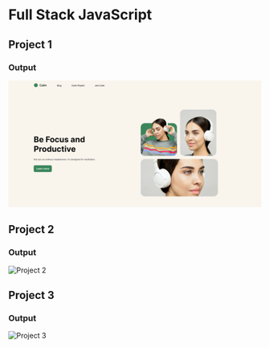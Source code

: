 # Full Stack JavaScript

## Project 1 
### Output
![Project 1](/Html%20and%20Css%20Assignments/Week%204/Project%201/output.png)

## Project 2
### Output

![Project 2]()
## Project 3
### Output

![Project 3]()

